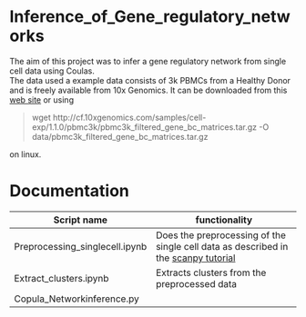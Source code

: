 # Inference_of_Gene_regulatory_networks

The aim of this project was to infer a gene regulatory network from single cell data using Coulas.<br />
The data used a example data consists of 3k PBMCs from a Healthy Donor and is  freely available from 10x Genomics.
It can be downloaded from this [web site](https://support.10xgenomics.com/single-cell-gene-expression/datasets/1.1.0/pbmc3k) or using 
>wget http://<i></i>cf.10xgenomics.com/samples/cell-exp/1.1.0/pbmc3k/pbmc3k_filtered_gene_bc_matrices.tar.gz -O data/pbmc3k_filtered_gene_bc_matrices.tar.gz
>
on linux.

# Documentation 
Script name | functionality
------------ | -------------
Preprocessing_singlecell.ipynb | Does the preprocessing of the single cell data as described in the [scanpy tutorial](https://scanpy-tutorials.readthedocs.io/en/latest/pbmc3k.html)
Extract_clusters.ipynb | Extracts clusters from the preprocessed data
Copula_Networkinference.py |

